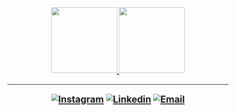 <h2 style="text-align:center;>Chethan Reddy Akkati</h2>
  
  <h3>Fellow at Code for India foundation Cohort of 2022</h3>

- 👋 Hi, I’m @Chethan1901
- 👀 I’m interested in fullstack development 
- 🌱 I’m currently learning from CFI

<!---
Chethan1901/Chethan1901 is a ✨ special ✨ repository because its `README.md` (this file) appears on your GitHub profile.
You can click the Preview link to take a look at your changes.
--->

<hr>
<p align="center">
<a href="https://github.com/Chethan1901">
  <img height="150em" src="https://github-readme-stats-eight-theta.vercel.app/api?username=Chethan1901&show_icons=true&theme=algolia&include_all_commits=true&count_private=true"/>
  <img height="150em" src="https://github-readme-stats-eight-theta.vercel.app/api/top-langs/?username=Chethan1901&layout=compact&langs_count=8&theme=algolia"/>
</a>
</p>
<hr>

[![Instagram](https://img.shields.io/badge/Instagram-akkatichethanreddy-%23bc2a8d%09)](https://instagram.com/adnan_developer)
[![Linkedin](https://img.shields.io/badge/Linked%20in-Chethan_Akkati-blue)](https://www.linkedin.com/in/chethanreddyakkati)
[![Email](https://img.shields.io/badge/Email-chethanreddy.akkati123@gmail.com-red)](mailto:chethanreddy.akkati123@gmail.com)
